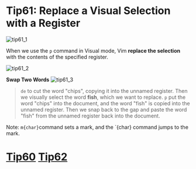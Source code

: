 # Tip61: Replace a Visual Selection with a Register

![tip61_1](images/tip61_1.png)

When we use the `p` command in Visual mode, Vim **replace the selection** with the contents of the specified register.

![tip61_2](images/tip61_2.png)

**Swap Two Words**
![tip61_3](images/tip61_3.png)
>`de` to cut the word "chips", copying it into the unnamed register.
>Then we visually select the word **fish**, which we want to replace.
>`p` put the word "chips" into the document, and the word "fish" is copied into the unnamed register.
>Then we snap back to the gap and paste the word "fish" from the unnamed register back into the document.

Note: `m{char}`command sets a mark, and the `{char} command jumps to the mark.

# [Tip60](tip60.md) [Tip62](tip62.md)
